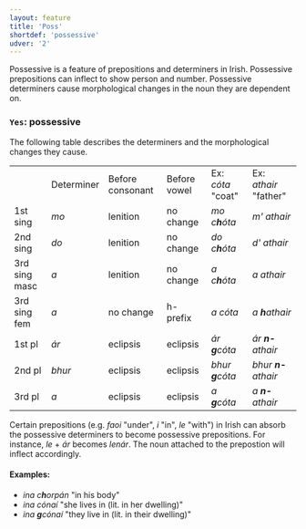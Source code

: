 ```yaml
---
layout: feature
title: 'Poss'
shortdef: 'possessive'
udver: '2'
---
```


Possessive is a feature of prepositions and determiners in Irish. Possessive prepositions can inflect to show person and number. Possessive determiners cause morphological changes in the noun they are dependent on.

### <a name="Yes">`Yes`</a>: possessive

The following table describes the determiners and the morphological changes they cause.

<table>
<tr><td></td><td>Determiner</td><td>Before consonant</td><td>Before vowel</td><td>Ex: <em>cóta</em> "coat"</td><td>Ex: <em>athair</em> "father"</td></tr>
<tr><td>1st sing</td><td><em>mo</em></td><td>lenition</td><td>no change</td><td><em>mo c<b>h</b>óta</em></td><td><em>m' athair</em></td></tr>
<tr><td>2nd sing</td><td><em>do</em></td><td>lenition</td><td>no change</td><td><em>do c<b>h</b>óta</em></td><td><em>d' athair</em></td></tr>
<tr><td>3rd sing masc</td><td><em>a</em></td><td>lenition</td><td>no change</td><td><em>a c<b>h</b>óta</em></td><td><em>a athair</em></td></tr>
<tr><td>3rd sing fem</td><td><em>a</em></td><td>no change</td><td>h-prefix</td><td><em>a cóta</em></td><td><em>a <b>h</b>athair</em></td></tr>
<tr><td>1st pl</td><td><em>ár</em></td><td>eclipsis</td><td>eclipsis</td><td><em>ár <b>g</b>cóta</em></td><td><em>ár <b>n-</b>athair</em></td></tr>
<tr><td>2nd pl</td><td><em>bhur</em></td><td>eclipsis</td><td>eclipsis</td><td><em>bhur <b>g</b>cóta</em></td><td><em>bhur <b>n-</b>athair</em></td></tr>
<tr><td>3rd pl</td><td><em>a</em></td><td>eclipsis</td><td>eclipsis</td><td><em>a <b>g</b>cóta</em></td><td><em>a <b>n-</b>athair</em></td></tr>
</table>

Certain prepositions (e.g. _faoi_ "under", _i_ "in", _le_ "with") in Irish can absorb the possessive determiners to become possessive prepositions. For instance, _le_ + _ár_ becomes _lenár_. The noun attached to the prepostion will inflect accordingly.

#### Examples:

* _ina c<b>h</b>orpán_ "in his body"
* _ina cónaí_ "she lives in (lit. in her dwelling)"
* _ina <b>g</b>cónaí_ "they live in (lit. in their dwelling)"
<!-- Interlanguage links updated So kvě 14 19:02:33 CEST 2022 -->

